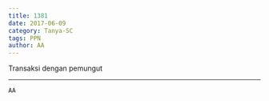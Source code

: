 ```yaml
---
title: 1381
date: 2017-06-09
category: Tanya-SC
tags: PPN
author: AA
---
```


Transaksi dengan pemungut

---



`AA`
